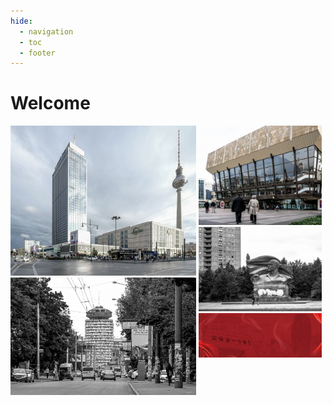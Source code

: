 ```yaml
---
hide:
  - navigation
  - toc
  - footer
---
```


# Welcome

<style>
.left {
  vertical-align: top;
  display: inline-block;
  margin-top: 0px;
  margin-bottom: 0px;
  margin-right: 0px;
  margin-left: 0px;
}
.right {
  vertical-align: top;
  display: inline-block;
  margin-top: 0px;
  margin-bottom: 0px;
  margin-right: 0px;
  margin-left: 0px;
}
</style>

<div float=left style="width:59%" class=left>
    <img src="./art/images/former2.jpg">
    <img src="./art/images/romanita1-1024x647.jpg">
</div>
<div float=left style="width:39%" class=right>
    <img src="./art/images/former5-1024x825.jpg">
    <img src="./art/images/former3-1024x706.jpg">
    <img src="./art/images/banner.jpg">
</div>

